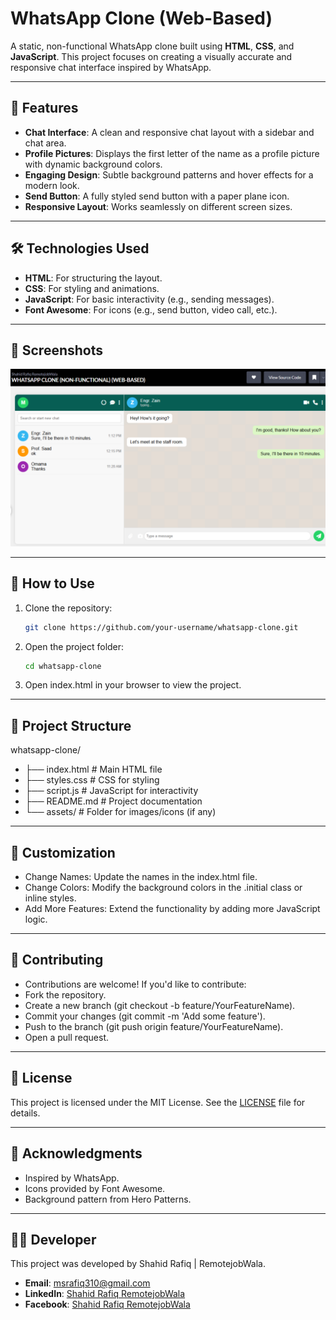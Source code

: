# WhatsApp Clone (Web-Based)

A static, non-functional WhatsApp clone built using **HTML**, **CSS**, and **JavaScript**. This project focuses on creating a visually accurate and responsive chat interface inspired by WhatsApp.

---

## 🚀 **Features**
- **Chat Interface**: A clean and responsive chat layout with a sidebar and chat area.
- **Profile Pictures**: Displays the first letter of the name as a profile picture with dynamic background colors.
- **Engaging Design**: Subtle background patterns and hover effects for a modern look.
- **Send Button**: A fully styled send button with a paper plane icon.
- **Responsive Layout**: Works seamlessly on different screen sizes.

---

## 🛠️ **Technologies Used**
- **HTML**: For structuring the layout.
- **CSS**: For styling and animations.
- **JavaScript**: For basic interactivity (e.g., sending messages).
- **Font Awesome**: For icons (e.g., send button, video call, etc.).

---

## 📸 **Screenshots**

![WHATSAPP-CLONE-NON-FUNCTIONAL-WEB-BASED-](./screenshot1.png)  

---

## 🎯 **How to Use**
1. Clone the repository:
   ```bash
   git clone https://github.com/your-username/whatsapp-clone.git
2. Open the project folder:
   ```bash
   cd whatsapp-clone
3. Open index.html in your browser to view the project.

---

## 🧩 **Project Structure**
whatsapp-clone/
- ├── index.html          # Main HTML file
- ├── styles.css          # CSS for styling
- ├── script.js           # JavaScript for interactivity
- ├── README.md           # Project documentation
- └── assets/             # Folder for images/icons (if any)
---

## 🔧 **Customization**
- Change Names: Update the names in the index.html file.
- Change Colors: Modify the background colors in the .initial class or inline styles.
- Add More Features: Extend the functionality by adding more JavaScript logic.

---

## 🌟 **Contributing**
- Contributions are welcome! If you'd like to contribute:
- Fork the repository.
- Create a new branch (git checkout -b feature/YourFeatureName).
- Commit your changes (git commit -m 'Add some feature').
- Push to the branch (git push origin feature/YourFeatureName).
- Open a pull request.

---

## 📄 **License**
This project is licensed under the MIT License. See the [LICENSE](https://github.com/Shahid-Rafiq-RemotejobWala/WHATSAPP-CLONE-NON-FUNCTIONAL-WEB-BASED-/blob/main/LICENSE) file for details.

---

## 🙏 **Acknowledgments**
- Inspired by WhatsApp.
- Icons provided by Font Awesome.
- Background pattern from Hero Patterns.

---

## 👨‍💻 **Developer**
This project was developed by Shahid Rafiq | RemotejobWala.
- **Email**: [msrafiq310@gmail.com](mailto:msrafiq310@gmail.com)
- **LinkedIn**: [Shahid Rafiq RemotejobWala](https://www.linkedin.com/in/shahid-rafiq-remotejobwala)
- **Facebook**: [Shahid Rafiq RemotejobWala](https://www.facebook.com/profile.php?id=100004719165786)
